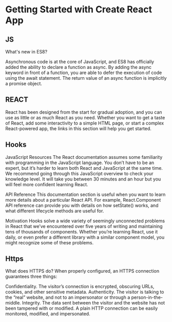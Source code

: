 # Getting Started with Create React App
## JS 
What's new in ES8?

Asynchronous code is at the core of JavaScript, and ES8 has officially added the ability to declare a function as async. By adding the async keyword in front of a function, you are able to defer the execution of code using the await statement. The return value of an async function is implicitly a promise object.

## REACT
React has been designed from the start for gradual adoption, and you can use as little or as much React as you need. Whether you want to get a taste of React, add some interactivity to a simple HTML page, or start a complex React-powered app, the links in this section will help you get started.


## Hooks

JavaScript Resources The React documentation assumes some familiarity with programming in the JavaScript language. You don’t have to be an expert, but it’s harder to learn both React and JavaScript at the same time. We recommend going through this JavaScript overview to check your knowledge level. It will take you between 30 minutes and an hour but you will feel more confident learning React.

API Reference This documentation section is useful when you want to learn more details about a particular React API. For example, React.Component API reference can provide you with details on how setState() works, and what different lifecycle methods are useful for.

Motivation Hooks solve a wide variety of seemingly unconnected problems in React that we’ve encountered over five years of writing and maintaining tens of thousands of components. Whether you’re learning React, use it daily, or even prefer a different library with a similar component model, you might recognize some of these problems.

## Https
What does HTTPS do?
When properly configured, an HTTPS connection guarantees three things:

Confidentiality. The visitor’s connection is encrypted, obscuring URLs, cookies, and other sensitive metadata.
Authenticity. The visitor is talking to the “real” website, and not to an impersonator or through a person-in-the-middle.
Integrity. The data sent between the visitor and the website has not been tampered with or modified.
A plain HTTP connection can be easily monitored, modified, and impersonated.

